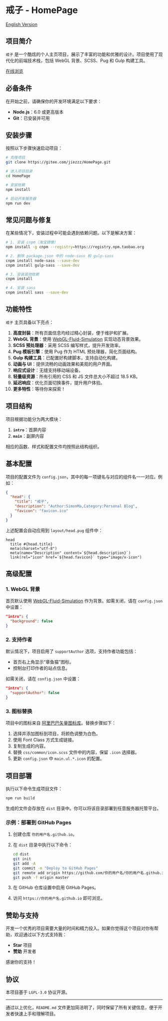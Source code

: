 # 戒子 - HomePage

[English Version](README.md)

## 项目简介

`戒子` 是一个酷炫的个人主页项目，展示了丰富的功能和优雅的设计。项目使用了现代化的前端技术栈，包括 WebGL 背景、SCSS、Pug 和 Gulp 构建工具。

[在线浏览](http://jesz.org)

## 必备条件

在开始之前，请确保你的开发环境满足以下要求：

- **Node.js**：6.0 或更高版本
- **Git**：已安装并可用

## 安装步骤

按照以下步骤快速启动项目：

```sh
# 克隆项目
git clone https://gitee.com/jiezzz/HomePage.git

# 进入项目目录
cd HomePage

# 安装依赖
npm install

# 启动开发服务器
npm run dev
```

## 常见问题与修复

在某些情况下，安装过程中可能会遇到依赖问题。以下是解决方案：

```sh
# 1. 安装 cnpm（淘宝镜像）
npm install -g cnpm --registry=https://registry.npm.taobao.org

# 2. 删除 package.json 中的 node-sass 和 gulp-sass
cnpm install node-sass --save-dev
cnpm install gulp-sass --save-dev

# 3. 安装其他依赖
cnpm install

# 4. 安装 sass
cnpm install sass --save-dev
```

## 功能特性

`戒子` 主页具备以下亮点：

1. **高度封装**：所有页面信息均经过精心封装，便于维护和扩展。
2. **WebGL 背景**：使用 [WebGL-Fluid-Simulation](https://github.com/PavelDoGreat/WebGL-Fluid-Simulation/) 实现动态背景效果。
3. **SCSS 预处理器**：采用 SCSS 编写样式，提升开发效率。
4. **Pug 模板引擎**：使用 Pug 作为 HTML 预处理器，简化页面结构。
5. **Gulp 构建工具**：已配置好构建脚本，支持自动化构建。
6. **动画与 UI**：提供流畅的动画效果和美观的用户界面。
7. **响应式设计**：无缝支持移动端设备。
8. **轻量级资源**：所有引用的 CSS 和 JS 文件总大小不超过 18.5 KB。
9. **延迟响应**：优化页面切换事件，提升用户体验。
10. **更多特性**：等待你来探索！

## 项目结构

项目根据功能分为两大模块：

1. **`intro`**：首屏内容
2. **`main`**：副屏内容

相应的函数、样式和配置文件均按照此结构组织。

## 基本配置

项目的配置文件为 `config.json`，其中的每一项键名与对应的组件名一一对应。例如：

```json
{
  "head": {
    "title": "戒子",
    "description": "Author:SimonMa,Category:Personal Blog",
    "favicon": "favicon.ico"
  }
}
```

上述配置会自动应用到 `layout/head.pug` 组件中：

```pug
head
  title #{head.title}
  meta(charset="utf-8")
  meta(name="Description" content=`${head.description}`)
  link(rel="icon" href=`${head.favicon}` type="image/x-icon")
```

## 高级配置

### 1. WebGL 背景

首页默认使用 [WebGL-Fluid-Simulation](https://github.com/PavelDoGreat/WebGL-Fluid-Simulation/) 作为背景。如需关闭，请在 `config.json` 中设置：

```json
"intro": {
  "background": false
}
```

### 2. 支持作者

默认情况下，项目启用了 `supportAuthor` 选项，支持作者功能包括：

- 首页右上角显示“章鱼猫”图标。
- 控制台打印作者的站点信息。

如需关闭，请在 `config.json` 中设置：

```json
"intro": {
  "supportAuthor": false
}
```

### 3. 图标替换

项目中的图标来自 [阿里巴巴矢量图标库](https://www.iconfont.cn)。替换步骤如下：

1. 选择并添加图标到项目，将颜色调整为白色。
2. 使用 Font Class 方式生成链接。
3. 复制生成的内容。
4. 替换 `css/common/icon.scss` 文件中的内容，保留 `.icon` 选择器。
5. 更新 `config.json` 中 `main.ul.*.icon` 的配置。

## 项目部署

执行以下命令生成项目文件：

```sh
npm run build
```

生成的文件会存放在 `dist` 目录中。你可以将该目录部署到任意服务器托管平台。

### 示例：部署到 GitHub Pages

1. 创建仓库 `你的用户名.github.io`。
2. 在 `dist` 目录中执行以下命令：

	 ```sh
	 cd dist
	 git init
	 git add -A
	 git commit -m "Deploy to GitHub Pages"
	 git remote add origin https://github.com/你的用户名/你的用户名.github.io.git
	 git push -f origin master
	 ```

3. 在 GitHub 仓库设置中启用 GitHub Pages。
4. 访问 `https://你的用户名.github.io` 即可浏览。

## 赞助与支持

开发一个优秀的项目需要大量的时间和精力投入。如果你觉得这个项目对你有帮助，欢迎通过以下方式支持我：

- **Star** 项目
- **赞助** 开发者

感谢你的支持！

## 协议

本项目基于 `LGPL-3.0` 协议开源。

---

通过以上优化，`README.md` 文件更加简洁明了，同时保留了所有关键信息，便于开发者快速上手和理解项目。